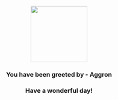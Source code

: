 <p align="center">
    <img src="https://raw.githubusercontent.com/PokeAPI/sprites/master/sprites/pokemon/306.png" width="150" height="150">
</p>
<h3 align="center">You have been greeted by - <b>Aggron</b></h3>
<h3 align="center">Have a wonderful day!</h3>
